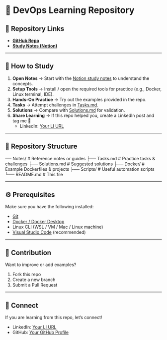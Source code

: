 # 📘 DevOps Learning Repository  

## 🔗 Repository Links  
- [**GitHub Repo**](YOUR_GITHUB_REPO_URL)  
- [**Study Notes (Notion)**](YOUR_NOTION_LINK)  

---

## 🚀 How to Study  

1. **Open Notes** → Start with the [Notion study notes](YOUR_NOTION_LINK) to understand the concepts.  
2. **Setup Tools** → Install / open the required tools for practice (e.g., Docker, Linux terminal, IDE).  
3. **Hands-On Practice** → Try out the examples provided in the repo.  
4. **Tasks** → Attempt challenges in [Tasks.md](Tasks.md).  
5. **Solutions** → Compare with [Solutions.md](Solutions.md) for validation.  
6. **Share Learning** → If this repo helped you, create a LinkedIn post and tag me 🙂  
   - LinkedIn: [Your LI URL](YOUR_LI_URL)  

---

## 📂 Repository Structure  

── Notes/ # Reference notes or guides
├── Tasks.md # Practice tasks & challenges
├── Solutions.md # Suggested solutions
├── Docker/ # Example Dockerfiles & projects
├── Scripts/ # Useful automation scripts
└── README.md # This file


---

## ⚙️ Prerequisites  

Make sure you have the following installed:  
- [Git](https://git-scm.com/)  
- [Docker / Docker Desktop](https://www.docker.com/products/docker-desktop/)  
- Linux CLI (WSL / VM / Mac / Linux machine)  
- [Visual Studio Code](https://code.visualstudio.com/) (recommended)  

---

## 🙌 Contribution  

Want to improve or add examples?  

1. Fork this repo  
2. Create a new branch  
3. Submit a Pull Request  

---

## 📢 Connect  

If you are learning from this repo, let’s connect!  

- LinkedIn: [Your LI URL](YOUR_LI_URL)  
- GitHub: [Your GitHub Profile](YOUR_GITHUB_URL)  


